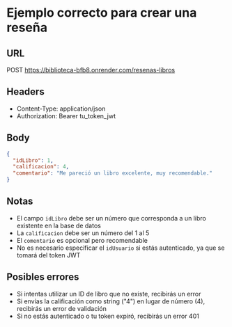 # Ejemplo correcto para crear una reseña

## URL
POST https://biblioteca-bfb8.onrender.com/resenas-libros

## Headers
- Content-Type: application/json
- Authorization: Bearer tu_token_jwt

## Body
```json
{
  "idLibro": 1,
  "calificacion": 4,
  "comentario": "Me pareció un libro excelente, muy recomendable."
}
```

## Notas
- El campo `idLibro` debe ser un número que corresponda a un libro existente en la base de datos
- La `calificacion` debe ser un número del 1 al 5
- El `comentario` es opcional pero recomendable
- No es necesario especificar el `idUsuario` si estás autenticado, ya que se tomará del token JWT

## Posibles errores
- Si intentas utilizar un ID de libro que no existe, recibirás un error
- Si envías la calificación como string ("4") en lugar de número (4), recibirás un error de validación
- Si no estás autenticado o tu token expiró, recibirás un error 401
